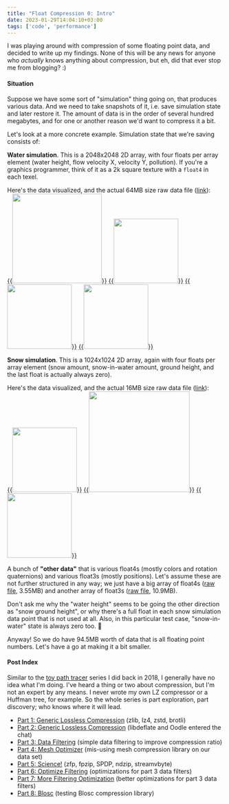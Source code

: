 ```yaml
---
title: "Float Compression 0: Intro"
date: 2023-01-29T14:04:10+03:00
tags: ['code', 'performance']
---
```


I was playing around with compression of some floating point data, and decided to write up
my findings. None of this will be any news for anyone who *actually* knows anything about compression,
but eh, did that ever stop me from blogging? :)

#### Situation

Suppose we have some sort of "simulation" thing going on, that produces various data. And we need to
take snapshots of it, i.e. save simulation state and later restore it. The amount of data is in the
order of several hundred megabytes, and for one or another reason we'd want to compress it a bit.

Let's look at a more concrete example. Simulation state that we're saving consists of:

**Water simulation**. This is a 2048x2048 2D array, with four floats per array element (water height,
flow velocity X, velocity Y, pollution). If you're a graphics programmer, think of it as a 2k square
texture with a `float4` in each texel.

Here's the data visualized, and the actual 64MB size raw data file ([link](https://github.com/aras-p/float_compr_tester/blob/main/data/2048_sq_float4.bin)): \
[{{<img src="/img/blog/2023/float-compr/data-water-height-vis.jpg" width="208px">}}](/img/blog/2023/float-compr/data-water-height-vis.jpg)
[{{<img src="/img/blog/2023/float-compr/data-water-height.png" width="150px">}}](/img/blog/2023/float-compr/data-water-height.png)
[{{<img src="/img/blog/2023/float-compr/data-water-velocity.png" width="150px">}}](/img/blog/2023/float-compr/data-water-velocity.png)
[{{<img src="/img/blog/2023/float-compr/data-water-pollution.png" width="150px">}}](/img/blog/2023/float-compr/data-water-pollution.png)

**Snow simulation**. This is a 1024x1024 2D array, again with four floats per array element (snow amount,
snow-in-water amount, ground height, and the last float is actually always zero).

Here's the data visualized, and the actual 16MB size raw data file ([link](https://github.com/aras-p/float_compr_tester/blob/main/data/1024_sq_float4.bin)): \
[{{<img src="/img/blog/2023/float-compr/data-snow.png" width="150px">}}](/img/blog/2023/float-compr/data-snow.png)
[{{<img src="/img/blog/2023/float-compr/data-snow-height-vis.jpg" width="234px">}}](/img/blog/2023/float-compr/data-snow-height-vis.jpg)
[{{<img src="/img/blog/2023/float-compr/data-snow-height.png" width="150px">}}](/img/blog/2023/float-compr/data-snow-height.png)

A bunch of **"other data"** that is various float4s (mostly colors and rotation quaternions) and various float3s
(mostly positions). Let's assume these are not further structured in any way; we just have a big array of
float4s ([raw file](https://github.com/aras-p/float_compr_tester/blob/main/data/232630_float4.bin), 3.55MB) and another
array of float3s ([raw file](https://github.com/aras-p/float_compr_tester/blob/main/data/953134_float3.bin), 10.9MB).

Don't ask me why the "water height" seems to be going the other direction as "snow ground height", or why there's a full float in each snow simulation
data point that is not used at all. Also, in this particular test case, "snow-in-water" state is always zero too. 🤷

Anyway! So we do have 94.5MB worth of data that is all floating point numbers. Let's have a go at making it a bit smaller.


#### Post Index

Similar to the [toy path tracer](/blog/2018/03/28/Daily-Pathtracer-Part-0-Intro/) series I did back in 2018,
I generally have no idea what I'm doing. I've heard a thing or two about compression, but I'm not an expert by
any means. I never wrote my own LZ compressor or a Huffman tree, for example. So the whole series is part
exploration, part discovery; who knows where it will lead.

* [Part 1: Generic Lossless Compression](/blog/2023/01/29/Float-Compression-1-Generic/) (zlib, lz4, zstd, brotli)
* [Part 2: Generic Lossless Compression](/blog/2023/01/31/Float-Compression-2-Oodleflate/) (libdeflate and Oodle entered the chat)
* [Part 3: Data Filtering](/blog/2023/02/01/Float-Compression-3-Filters/) (simple data filtering to improve compression ratio)
* [Part 4: Mesh Optimizer](/blog/2023/02/02/Float-Compression-4-Mesh-Optimizer/) (mis-using mesh compression library on our data set)
* [Part 5: Science!](/blog/2023/02/03/Float-Compression-5-Science/) (zfp, fpzip, SPDP, ndzip, streamvbyte)
* [Part 6: Optimize Filtering](/blog/2023/02/18/Float-Compression-6-Filtering-Optimization/) (optimizations for part 3 data filters)
* [Part 7: More Filtering Optimization](/blog/2023/03/01/Float-Compression-7-More-Filtering-Optimization/) (better optimizations for part 3 data filters)
* [Part 8: Blosc](/blog/2023/03/02/Float-Compression-8-Blosc/) (testing Blosc compression library)
